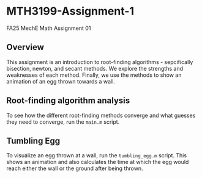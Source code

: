 # MTH3199-Assignment-1
FA25 MechE Math Assignment 01

## Overview
This assignment is an introduction to root-finding algorithms - sepcifically bisection, newton, and secant methods. We explore the strengths and weaknesses of each method. Finally, we use the methods to show an animation of an egg thrown towards a wall.

## Root-finding algorithm analysis
To see how the different root-finding methods converge and what guesses they need to converge, run the `main.m` script.

## Tumbling Egg
To visualize an egg thrown at a wall, run the `tumbling_egg.m` script. This shows an animation and also calculates the time at which the egg would reach either the wall or the ground after being thrown.